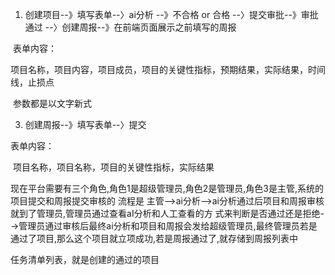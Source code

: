 1. 创建项目--》填写表单--〉ai分析 --》不合格 or 合格 --〉提交审批--》审批通过 --〉创建周报--》在前端页面展示之前填写的周报

​	表单内容：

​	项目名称，项目内容，项目成员，项目的关键性指标，预期结果，实际结果，时间线，止损点

​	参数都是以文字新式							

3. 创建周报--》填写表单--〉提交

表单内容：

​	项目名称，项目名称，项目的关键性指标，实际结果


现在平台需要有三个角色,角色1是超级管理员,角色2是管理员,角色3是主管,系统的项目提交和周报提交审核的 流程是 主管-->ai分析-->ai分析通过后项目和周报审核就到了管理员,管理员通过查看aI分析和人工查看的方   式来判断是否通过还是拒绝-->管理员通过审核后最终ai分析和项目和周报会发给超级管理员,最终管理员若是  通过了项目,那么这个项目就立项成功,若是周报通过了,就存储到周报列表中  



任务清单列表，就是创建的通过的项目



